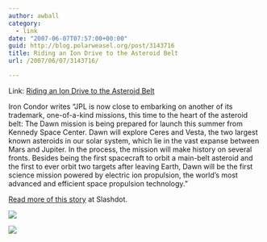 ```yaml
---
author: awball
category:
  - link
date: "2007-06-07T07:57:00+00:00"
guid: http://blog.polarweasel.org/post/3143716
title: Riding an Ion Drive to the Asteroid Belt
url: /2007/06/07/3143716/

---
```

Link: [Riding an Ion Drive to the Asteroid Belt](http://rss.slashdot.org/~r/Slashdot/slashdot/~3/122906709/article.pl)

Iron Condor writes “JPL is now close to embarking on another of its trademark, one-of-a-kind missions, this time to the heart of the asteroid belt: The Dawn mission is being prepared for launch this summer from Kennedy Space Center. Dawn will explore Ceres and Vesta, the two largest known asteroids in our solar system, which lie in the vast expanse between Mars and Jupiter. In the process, the mission will make history on several fronts. Besides being the first spacecraft to orbit a main-belt asteroid and the first to ever orbit two targets after leaving Earth, Dawn will be the first science mission powered by electric ion propulsion, the world’s most advanced and efficient space propulsion technology.”

[Read more of this story](http://science.slashdot.org/article.pl?sid=07/06/07/039238&from=rss) at Slashdot.

[![](http://rss.slashdot.org/~a/Slashdot/slashdot?i=vDU1xu)](http://rss.slashdot.org/~a/Slashdot/slashdot?a=vDU1xu)

![](http://rss.slashdot.org/~r/Slashdot/slashdot/~4/122906709)
